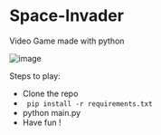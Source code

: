 # Space-Invader
Video Game made with python

![image](https://user-images.githubusercontent.com/59695538/160290506-05ad9036-6007-4401-b3f0-a0509f0a4182.png)

Steps to play:

* Clone the repo
* ``` pip install -r requirements.txt```
* python main.py
* Have fun !
